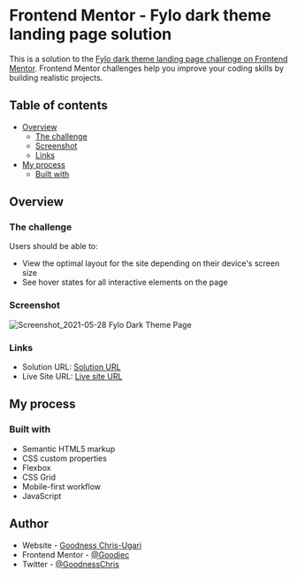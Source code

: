 # Frontend Mentor - Fylo dark theme landing page solution

This is a solution to the [Fylo dark theme landing page challenge on Frontend Mentor](https://www.frontendmentor.io/challenges/fylo-dark-theme-landing-page-5ca5f2d21e82137ec91a50fd). Frontend Mentor challenges help you improve your coding skills by building realistic projects. 

## Table of contents

- [Overview](#overview)
  - [The challenge](#the-challenge)
  - [Screenshot](#screenshot)
  - [Links](#links)
- [My process](#my-process)
  - [Built with](#built-with)

## Overview

### The challenge

Users should be able to:

- View the optimal layout for the site depending on their device's screen size
- See hover states for all interactive elements on the page

### Screenshot
![Screenshot_2021-05-28 Fylo Dark Theme Page](https://user-images.githubusercontent.com/15726413/120013863-3997f300-bfd9-11eb-8454-a1911eb755a5.png)

### Links

- Solution URL: [Solution URL](https://www.frontendmentor.io/solutions/responsive-landing-page-using-html-css-grid-flexbox-TzQgkIELN)
- Live Site URL: [Live site URL](https://goodnex-fylo.netlify.app)

## My process

### Built with

- Semantic HTML5 markup
- CSS custom properties
- Flexbox
- CSS Grid
- Mobile-first workflow
- JavaScript

## Author

- Website - [Goodness Chris-Ugari](https://goodiec.hashnode.dev)
- Frontend Mentor - [@Goodiec](https://www.frontendmentor.io/profile/Goodiec)
- Twitter - [@GoodnessChris](https://www.twitter.com/goodnesschris)
